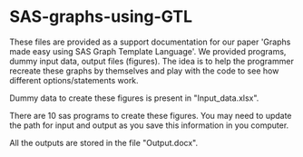 # SAS-graphs-using-GTL

These files are provided as a support documentation for our paper 'Graphs made easy using SAS Graph Template Language'. We provided programs, dummy input data, output files (figures). The idea is to help the programmer recreate these graphs by themselves and play with the code to see how different options/statements work. 

Dummy data to create these figures is present in "Input_data.xlsx".

There are 10 sas programs to create these figures. You may need to update the path for input and output as you save this information in you computer.

All the outputs are stored in the file "Output.docx".

